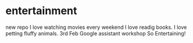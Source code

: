 # entertainment
new repo
I love watching movies every weekend
I love readig books.
I love petting  fluffy animals.
3rd Feb Google assistant workshop
So Entertaining!
